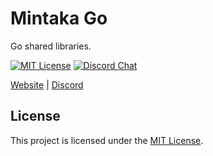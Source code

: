 # Mintaka Go

Go shared libraries.

[![MIT License][mit-badge]][mit-url]
[![Discord Chat][discord-badge]][discord-url]

[mit-badge]: https://img.shields.io/badge/license-MIT-blue.svg
[mit-url]: https://github.com/Mintaka/MintakaGo/blob/main/LICENSE.txt
[discord-badge]: https://img.shields.io/discord/276504514616623104.svg?logo=discord&style=flat-square
[discord-url]: https://www.tribufu.com/discord

[Website](https://www.mintaka.dev) |
[Discord](https://www.tribufu.com/discord)

## License

This project is licensed under the [MIT License].

[MIT License]: https://github.com/Mintaka/MintakaGo/blob/main/LICENSE.txt

